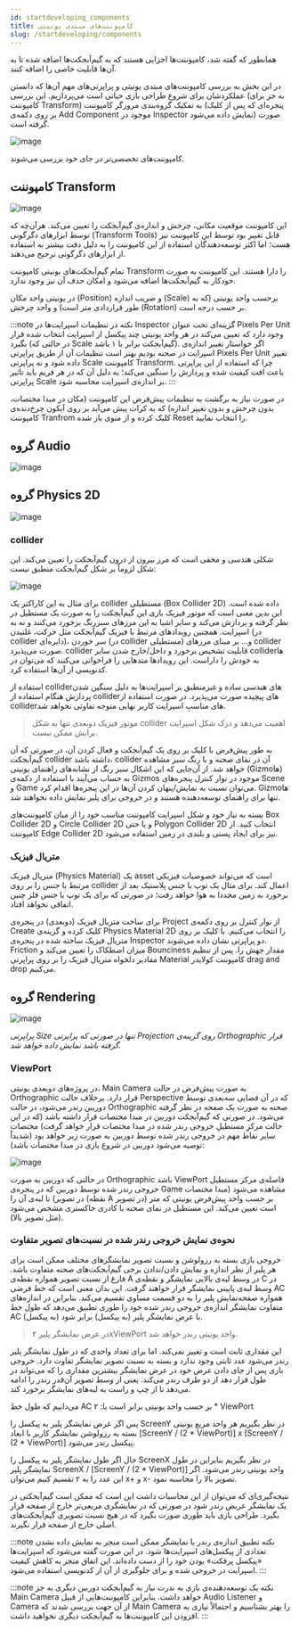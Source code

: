 ```yaml
---
id: startdeveloping_components
title: کامپوننت‌های مبتدی یونیتی
slug: /startdeveloping/components
---
```


همانطور که گفته شد، کامپوننت‌ها اجزایی هستند که به گیم‌آبجکت‌ها اضافه شده تا به آن‌ها قابلیت خاصی را اضافه کنند.

در این بخش به بررسی کامپوننت‌های مبتدی یونیتی و پراپرتی‌های مهم آن‌ها که دانستن عملکردشان برای شروع طراحی بازی حیاتی است می‌پردازیم. این بررسی (به جز برای کامپوننت Transform) به تفکیک گروه‌بندی مرورگر کامپوننت (پنجره‌ای که پس از کلیک بر روی دکمه‌ی Add Component موجود در Inspector نمایش داده می‌شود) صورت گرفته است.

![image](/img/component_browser.png)

کامپوننت‌های تخصصی‌تر در جای خود بررسی می‌شوند.

## کامپوننت Transform

![image](/img/transform_component.png)

این کامپوننت موقعیت مکانی، چرخش و اندازه‌ی گیم‌آبجکت را تعیین می‌کند. هرآن‌چه که توسط ابزارهای دگرگونی (Transform Tools) قابل تغییر بود توسط این کامپوننت نیز هست؛ اما اکثر توسعه‌دهندگان استفاده از این کامپوننت را به دلیل دقت بیشتر به استفاده از ابزارهای دگرگونی ترجیح می‌دهند.

تمام گیم‌آبجکت‌های یونیتی کامپوننت Transform را دارا هستند. این کامپوننت به صورت خودکار به گیم‌آبجکت‌ها اضافه می‌شود و امکان حذف آن نیز وجود ندارد.

در یونیتی واحد مکان (Position) و ضریب اندازه (Scale) برحسب واحد یونیتی (که به طور قراردادی متر است) و واحد چرخش (Rotation) بر حسب درجه است.

:::note نکته
در تنظیمات اسپرایت‌ها در Inspector گزینه‌ای تحت عنوان Pixels Per Unit وجود دارد که تعیین می‌کند در هر واحد یونیتی چند پیکسل از اسپرایت انتخاب شده قرار بگیرد (در حالتی که Scale گیم‌آبجکت برابر با ۱ باشد). اگر خواستار تغییر اندازه‌ی اسپرایت در صحنه بودیم بهتر است تنظیمات آن از طریق پراپرتی Pixels Per Unit تغییر داده شود و نه پراپرتی Scale کامپوننت Transform. چرا که استفاده از این پراپرتی باعث افت کیفیت شده و پردازش را سنگین می‌کند؛ به دلیل آن که در هر فریم باید تاثیر پراپرتی Scale بر اندازه‌ی اسپرایت محاسبه شود.
:::

در صورت نیاز به برگشت به تنظیمات پیش‌فرض این کامپوننت (مکان در مبدا مختصات، بدون چرخش و بدون تغییر اندازه) که به کرات پیش می‌آید بر روی آیکون چرخ‌دنده‌ی کامپوننت Tranfrom کلیک کرده و از منوی باز شده Reset را انتخاب نمایید.

## گروه Audio

![image](/img/audio_group_components.png)

## گروه Physics 2D

![image](/img/physics2d_group_components.png)

### collider

شکلی هندسی و مخفی است که مرز بیرون از درون گیم‌آبجکت را تعیین می‌کند. این شکل لزوماً بر شکل گیم‌آبجکت منطبق نیست:

![image](/img/character_box_collider_2d.png)

برای مثال به این کاراکتر یک collider مستطیلی (Box Collider 2D) داده شده است. این بدین معنی است که موتور فیزیک بازی این گیم‌آبجکت را به صورت یک مستطیل در نظر گرفته و پردازش می‌کند و سایر اشیا به این مرزهای سبزرنگ برخورد می‌کنند و نه به اسپرایت. همچنین رویدادهای مرتبط با فیزیک گیم‌آبجکت مثل حرکت، غلتیدن (در collider دایره‌ای)، سر خوردن (در collider مستطیلی) و… بر مبنای مرزهای collider صورت می‌پذیرد. collider قابلیت تشخیص برخورد و داخل/خارج شدن سایر colliderها به خودش را داراست. این رویدادها متدهایی را فراخوانی می‌کنند که می‌توان در کدنویسی از آن‌ها استفاده کرد.

استفاده از colliderهای هندسی ساده و غیرمنطبق بر اسپرایت‌ها به دلیل سنگین شدن پردازش هنگام استفاده از colliderهای پیچیده صورت می‌پذیرد. در صورت استفاده از colliderهای مناسبِ اسپرایت کاربر نهایی متوجه تفاوتی نخواهد شد.

> موتور فیزیک دوبعدی تنها به شکل collider اهمیت می‌دهد و درک شکل اسپرایت برایش ممکن نیست.

به طور پیش‌فرض با کلیک بر روی یک گیم‌آبجکت و فعال کردن آن، در صورتی که آن گیم‌آبجکت collider داشته باشد، collider آن در نمای صحنه و با رنگ سبز مشاهده خواهد شد. از آن‌جایی که این اشکال سبز رنگ از نشانه‌های راهنمای یونیتی (Gizmoها) به حساب می‌آیند با استفاده از دکمه‌ی Gizmos موجود در نوار کنترل پنجره‌های Scene و Game می‌توان نسبت به نمایش/پنهان کردن آن‌ها در این پنجره‌ها اقدام کرد. Gizmoها تنها برای راهنمای توسعه‌دهنده هستند و در خروجی برای پلیر نمایش داده نخواهند شد.

بسته به نیاز خود و شکل اسپرایت کامپوننت مناسب خود را از میان کامپوننت‌های Box Collider 2D و Circle Collider 2D و یا حتی Polygon Collider 2D انتخاب کنید. از کامپوننت Edge Collider 2D نیز برای ایجاد پستی و بلندی در زمین استفاده می‌شود.

### متریال فیزیک

متریال فیزیک (Physics Material) یک asset است که می‌تواند خصوصیات فیزیکی مرتبط با جنس را بر روی collider اعمال کند. برای مثال یک توپ با جنس پلاستیک بعد از برخورد به زمین مجددا به هوا خواهد رفت؛ در صورتی که برای یک توپ با جنس فلز چنین اتفاقی نخواهد افتاد.

برای ساخت متریال فیزیک (دوبعدی) در پنجره‌ی Project از نوار کنترل بر روی دکمه‌ی Create کلیک کرده و گزینه‌ی Physics Material 2D را انتخاب می‌کنیم. با کلیک بر روی متریال فیزیک ساخته شده در پنجره‌ی Inspector دو پراپرتی نشان داده می‌شوند. Friction میزان اصطکاک را تعیین می‌کند و Bounciness مقدار جهش را. پس از تنظیم مقادیر دلخواه متریال فیزیک را بر روی پراپرتی Material کامپوننت کولایدر drag and drop می‌کنیم.

## گروه Rendering

![image](/img/rendering_group_components.png)

*پراپرتی Size تنها در صورتی که پراپرتی Projection روی گزینه‌ی Orthographic قرار گرفته باشد نمایش داده خواهد شد.*

### ViewPort

در پروژه‌های دوبعدی یونیتی، Main Camera به صورت پیش‌فرض در حالت Orthographic قرار دارد. برخلاف حالت Perspective که در آن فضایی سه‌بعدی توسط دوربین رندر می‌شود، در حالت Orthographic صحنه به صورت یک صفحه در نظر گرفته می‌شود. در صورتی که گیم‌آبجکت دوربین در مبدا مختصات قرار داشته باشد (که در این حالت مرکزِ مستطیلِ خروجی رندر شده در مبدا مختصات قرار خواهد گرفت) مختصات سایر نقاط مهم در خروجی رندر شده توسط دوربین به صورت زیر خواهد بود (شدیداً توصیه می‌شود دوربین در شروع بازی در مبدا مختصات باشد):

![image](/img/view_port_in_scene.png)

در حالتی که دوربین به صورت Orthographic باشد ViewPort فاصله‌ی مرکز مستطیل خروجی رندر شده توسط دوربین که در پنجره‌ی Game مشاهده می‌شود (مبدا مختصات در تصویر) تا لبه‌ی آن را (نقطه A در تصویر) بر حسب واحد پیش‌فرض یونیتی که متر است تعیین می‌کند. این مستطیل در نمای صحنه با کادری خاکستری مشخص می‌شود (مثل تصویر بالا).

### نحوه‌ی نمایش خروجی رندر شده در نسبت‌های تصویر متفاوت

خروجی بازی بسته به رزولوشن و نسبت تصویر نمایشگرهای مختلف ممکن است برای هر پلیر از نظر اندازه و نمایش دادن/ندادن برخی گیم‌آبجکت‌های صحنه متفاوت باشد. فارغ از نسبت تصویر همواره نقطه‌ی A در وسط لبه‌ی بالایی نمایشگر و نقطه‌ی C در وسط لبه‌ی پایینی نمایشگر قرار خواهند گرفت. این بدان معنی است که خط فرضی AC همواره صفحه‌نمایش پلیر را به دو قسمت مساوی تقسیم می‌کند. بنابراین در اندازه‌های متفاوت نمایشگر اندازه‌ی خروجی رندر شده خود را طوری تطبیق می‌دهد که طول خط AC (به پیکسل) با عرض نمایشگر پلیر (به پیکسل) برابر شود.

> در عرض نمایشگر پلیر ۲xViewPort واحد یونیتی رندر خواهد شد.

این مقداری ثابت است و تغییر نمی‌کند. اما برای تعداد واحدی که در طول نمایشگر پلیر رندر می‌شود عدد ثابتی وجود ندارد و بسته به نسبت تصویر نمایشگر تفاوت دارد. خروجی بازی پس از جای دادن عرض خود در عرض نمایشگر بیشترین مقداری را که می‌تواند در طول قرار دهد از دو طرف رندر می‌کند. یعنی از وسط تصویر آن‌قدر رندر را ادامه می‌دهد تا از چپ و راست به لبه‌های نمایشگر برخورد کند.

می‌دانیم که طول خط AC بر حسب واحد یونیتی برابر است با: ۲ * ViewPort

پس اگر عرض نمایشگر پلیر به پیکسل را ScreenY در نظر بگیریم هر واحد مربع یونیتی بسته به رزولوشن نمایشگر کاربر با ابعاد [ScreenY / (2 * ViewPort)] x [ScreenY / (2 * ViewPort)] پیکسل رندر می‌شود.

حال اگر طول نمایشگر پلیر به پیکسل را ScreenX در نظر بگیریم بنابراین در طول نمایشگر پلیر ScreenX / [ScreenY / (2 * ViewPort)] واحد یونیتی رندر می‌شود. اگر این عدد را به ۲ تقسیم کنیم می‌توان x+ و x- تصویر بالا را محاسبه نمود.

نتیجه‌گیری‌ای که می‌توان از این محاسبات داشت این است که ممکن است گیم‌آبجکتی در یک نمایشگر عریض رندر شود در صورتی که در نمایشگری مربعی‌تر خارج از صفحه قرار بگیرد. طراحی بازی باید طوری صورت بگیرد که در هیچ نسبت تصویری گیم‌آبجکت‌های اصلی خارج از صفحه قرار نگیرند.

:::note نکته
تطبیق اندازه‌ی رندر با نمایشگر ممکن است منجر به نمایش داده نشدن تعدادی از پیکسل‌های اسپرایت‌ها شود. در این صورت گفته می‌شود که اسپرایت‌ها «پیکسل پرفکت» بودن خود را از دست داده‌اند. این اتفاق منجر به کاهش کیفیت اسپرایت در خروجی شده و برای جلوگیری از آن از کدنویسی استفاده می‌شود.
:::

:::note نکته
یک توسعه‌دهنده‌ی بازی به ندرت نیاز به گیم‌آبجکت دوربین دیگری به جز Main Camera خواهد داشت. بنابراین کامپوننت‌هایی از قبیل Audio Listener و Camera از آن جهت بررسی شدند که Main Camera را بهتر بشناسیم و احتمالاً نیازی به افزودن این کامپوننت‌ها به گیم‌آبجکت دیگری نخواهید داشت.
:::